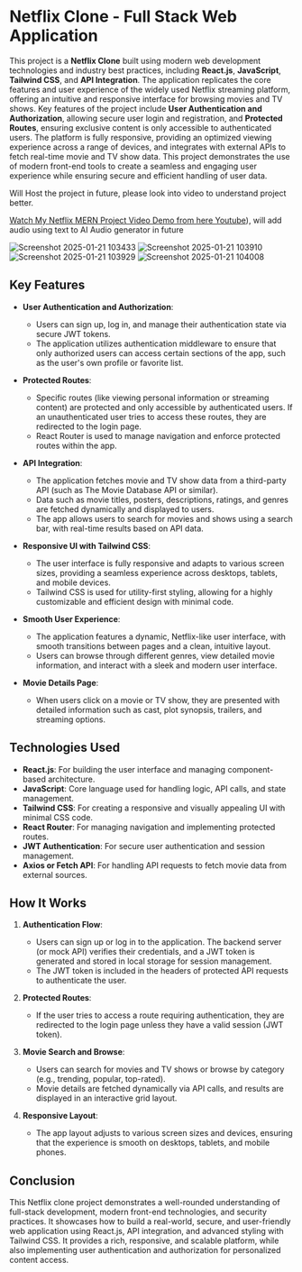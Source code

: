 # Netflix Clone - Full Stack Web Application

This project is a **Netflix Clone** built using modern web development technologies and industry best practices, including **React.js**, **JavaScript**, **Tailwind CSS**, and **API Integration**. The application replicates the core features and user experience of the widely used Netflix streaming platform, offering an intuitive and responsive interface for browsing movies and TV shows. Key features of the project include **User Authentication and Authorization**, allowing secure user login and registration, and **Protected Routes**, ensuring exclusive content is only accessible to authenticated users. The platform is fully responsive, providing an optimized viewing experience across a range of devices, and integrates with external APIs to fetch real-time movie and TV show data. This project demonstrates the use of modern front-end tools to create a seamless and engaging user experience while ensuring secure and efficient handling of user data.


Will Host the project in future, please look into video to understand project better.

[Watch My Netflix MERN Project Video Demo from here Youtube](https://youtu.be/WLiP2Wvqedw)), will add audio using text to AI Audio generator in future


![Screenshot 2025-01-21 103433](https://github.com/user-attachments/assets/fcdf0fd8-4007-4386-940a-f2fedbb53e61)
![Screenshot 2025-01-21 103910](https://github.com/user-attachments/assets/4887e92c-5919-4e57-85bb-ad12ec8eb5fd)
![Screenshot 2025-01-21 103929](https://github.com/user-attachments/assets/f8b35fe6-4e73-44ac-9413-ab2f44d5cf47)
![Screenshot 2025-01-21 104008](https://github.com/user-attachments/assets/c0eadaf4-cb1e-4cdd-b989-0af64b03a988)







## Key Features

- **User Authentication and Authorization**: 
   - Users can sign up, log in, and manage their authentication state via secure JWT tokens.
   - The application utilizes authentication middleware to ensure that only authorized users can access certain sections of the app, such as the user's own profile or favorite list.
  
- **Protected Routes**:
   - Specific routes (like viewing personal information or streaming content) are protected and only accessible by authenticated users. If an unauthenticated user tries to access these routes, they are redirected to the login page.
   - React Router is used to manage navigation and enforce protected routes within the app.

- **API Integration**:
   - The application fetches movie and TV show data from a third-party API (such as The Movie Database API or similar).
   - Data such as movie titles, posters, descriptions, ratings, and genres are fetched dynamically and displayed to users.
   - The app allows users to search for movies and shows using a search bar, with real-time results based on API data.

- **Responsive UI with Tailwind CSS**:
   - The user interface is fully responsive and adapts to various screen sizes, providing a seamless experience across desktops, tablets, and mobile devices.
   - Tailwind CSS is used for utility-first styling, allowing for a highly customizable and efficient design with minimal code.

- **Smooth User Experience**:
   - The application features a dynamic, Netflix-like user interface, with smooth transitions between pages and a clean, intuitive layout.
   - Users can browse through different genres, view detailed movie information, and interact with a sleek and modern user interface.

- **Movie Details Page**:
   - When users click on a movie or TV show, they are presented with detailed information such as cast, plot synopsis, trailers, and streaming options.
  
## Technologies Used

- **React.js**: For building the user interface and managing component-based architecture.
- **JavaScript**: Core language used for handling logic, API calls, and state management.
- **Tailwind CSS**: For creating a responsive and visually appealing UI with minimal CSS code.
- **React Router**: For managing navigation and implementing protected routes.
- **JWT Authentication**: For secure user authentication and session management.
- **Axios or Fetch API**: For handling API requests to fetch movie data from external sources.

## How It Works

1. **Authentication Flow**: 
   - Users can sign up or log in to the application. The backend server (or mock API) verifies their credentials, and a JWT token is generated and stored in local storage for session management.
   - The JWT token is included in the headers of protected API requests to authenticate the user.
   
2. **Protected Routes**: 
   - If the user tries to access a route requiring authentication, they are redirected to the login page unless they have a valid session (JWT token).

3. **Movie Search and Browse**: 
   - Users can search for movies and TV shows or browse by category (e.g., trending, popular, top-rated).
   - Movie details are fetched dynamically via API calls, and results are displayed in an interactive grid layout.

4. **Responsive Layout**: 
   - The app layout adjusts to various screen sizes and devices, ensuring that the experience is smooth on desktops, tablets, and mobile phones.

## Conclusion

This Netflix clone project demonstrates a well-rounded understanding of full-stack development, modern front-end technologies, and security practices. It showcases how to build a real-world, secure, and user-friendly web application using React.js, API integration, and advanced styling with Tailwind CSS. It provides a rich, responsive, and scalable platform, while also implementing user authentication and authorization for personalized content access.
